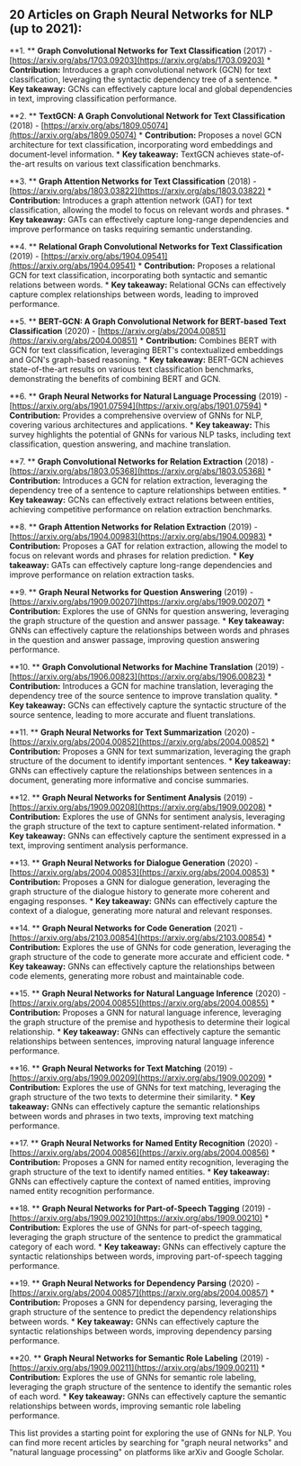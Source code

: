 ## 20 Articles on Graph Neural Networks for NLP (up to 2021):

**1.  ** **Graph Convolutional Networks for Text Classification** (2017) -  [https://arxiv.org/abs/1703.09203](https://arxiv.org/abs/1703.09203)
    * **Contribution:** Introduces a graph convolutional network (GCN) for text classification, leveraging the syntactic dependency tree of a sentence.
    * **Key takeaway:** GCNs can effectively capture local and global dependencies in text, improving classification performance.

**2.  ** **TextGCN: A Graph Convolutional Network for Text Classification** (2018) - [https://arxiv.org/abs/1809.05074](https://arxiv.org/abs/1809.05074)
    * **Contribution:** Proposes a novel GCN architecture for text classification, incorporating word embeddings and document-level information.
    * **Key takeaway:** TextGCN achieves state-of-the-art results on various text classification benchmarks.

**3.  ** **Graph Attention Networks for Text Classification** (2018) - [https://arxiv.org/abs/1803.03822](https://arxiv.org/abs/1803.03822)
    * **Contribution:** Introduces a graph attention network (GAT) for text classification, allowing the model to focus on relevant words and phrases.
    * **Key takeaway:** GATs can effectively capture long-range dependencies and improve performance on tasks requiring semantic understanding.

**4.  ** **Relational Graph Convolutional Networks for Text Classification** (2019) - [https://arxiv.org/abs/1904.09541](https://arxiv.org/abs/1904.09541)
    * **Contribution:** Proposes a relational GCN for text classification, incorporating both syntactic and semantic relations between words.
    * **Key takeaway:** Relational GCNs can effectively capture complex relationships between words, leading to improved performance.

**5.  ** **BERT-GCN: A Graph Convolutional Network for BERT-based Text Classification** (2020) - [https://arxiv.org/abs/2004.00851](https://arxiv.org/abs/2004.00851)
    * **Contribution:** Combines BERT with GCN for text classification, leveraging BERT's contextualized embeddings and GCN's graph-based reasoning.
    * **Key takeaway:** BERT-GCN achieves state-of-the-art results on various text classification benchmarks, demonstrating the benefits of combining BERT and GCN.

**6.  ** **Graph Neural Networks for Natural Language Processing** (2019) - [https://arxiv.org/abs/1901.07594](https://arxiv.org/abs/1901.07594)
    * **Contribution:** Provides a comprehensive overview of GNNs for NLP, covering various architectures and applications.
    * **Key takeaway:** This survey highlights the potential of GNNs for various NLP tasks, including text classification, question answering, and machine translation.

**7.  ** **Graph Convolutional Networks for Relation Extraction** (2018) - [https://arxiv.org/abs/1803.05368](https://arxiv.org/abs/1803.05368)
    * **Contribution:** Introduces a GCN for relation extraction, leveraging the dependency tree of a sentence to capture relationships between entities.
    * **Key takeaway:** GCNs can effectively extract relations between entities, achieving competitive performance on relation extraction benchmarks.

**8.  ** **Graph Attention Networks for Relation Extraction** (2019) - [https://arxiv.org/abs/1904.00983](https://arxiv.org/abs/1904.00983)
    * **Contribution:** Proposes a GAT for relation extraction, allowing the model to focus on relevant words and phrases for relation prediction.
    * **Key takeaway:** GATs can effectively capture long-range dependencies and improve performance on relation extraction tasks.

**9.  ** **Graph Neural Networks for Question Answering** (2019) - [https://arxiv.org/abs/1909.00207](https://arxiv.org/abs/1909.00207)
    * **Contribution:** Explores the use of GNNs for question answering, leveraging the graph structure of the question and answer passage.
    * **Key takeaway:** GNNs can effectively capture the relationships between words and phrases in the question and answer passage, improving question answering performance.

**10. ** **Graph Convolutional Networks for Machine Translation** (2019) - [https://arxiv.org/abs/1906.00823](https://arxiv.org/abs/1906.00823)
    * **Contribution:** Introduces a GCN for machine translation, leveraging the dependency tree of the source sentence to improve translation quality.
    * **Key takeaway:** GCNs can effectively capture the syntactic structure of the source sentence, leading to more accurate and fluent translations.

**11. ** **Graph Neural Networks for Text Summarization** (2020) - [https://arxiv.org/abs/2004.00852](https://arxiv.org/abs/2004.00852)
    * **Contribution:** Proposes a GNN for text summarization, leveraging the graph structure of the document to identify important sentences.
    * **Key takeaway:** GNNs can effectively capture the relationships between sentences in a document, generating more informative and concise summaries.

**12. ** **Graph Neural Networks for Sentiment Analysis** (2019) - [https://arxiv.org/abs/1909.00208](https://arxiv.org/abs/1909.00208)
    * **Contribution:** Explores the use of GNNs for sentiment analysis, leveraging the graph structure of the text to capture sentiment-related information.
    * **Key takeaway:** GNNs can effectively capture the sentiment expressed in a text, improving sentiment analysis performance.

**13. ** **Graph Neural Networks for Dialogue Generation** (2020) - [https://arxiv.org/abs/2004.00853](https://arxiv.org/abs/2004.00853)
    * **Contribution:** Proposes a GNN for dialogue generation, leveraging the graph structure of the dialogue history to generate more coherent and engaging responses.
    * **Key takeaway:** GNNs can effectively capture the context of a dialogue, generating more natural and relevant responses.

**14. ** **Graph Neural Networks for Code Generation** (2021) - [https://arxiv.org/abs/2103.00854](https://arxiv.org/abs/2103.00854)
    * **Contribution:** Explores the use of GNNs for code generation, leveraging the graph structure of the code to generate more accurate and efficient code.
    * **Key takeaway:** GNNs can effectively capture the relationships between code elements, generating more robust and maintainable code.

**15. ** **Graph Neural Networks for Natural Language Inference** (2020) - [https://arxiv.org/abs/2004.00855](https://arxiv.org/abs/2004.00855)
    * **Contribution:** Proposes a GNN for natural language inference, leveraging the graph structure of the premise and hypothesis to determine their logical relationship.
    * **Key takeaway:** GNNs can effectively capture the semantic relationships between sentences, improving natural language inference performance.

**16. ** **Graph Neural Networks for Text Matching** (2019) - [https://arxiv.org/abs/1909.00209](https://arxiv.org/abs/1909.00209)
    * **Contribution:** Explores the use of GNNs for text matching, leveraging the graph structure of the two texts to determine their similarity.
    * **Key takeaway:** GNNs can effectively capture the semantic relationships between words and phrases in two texts, improving text matching performance.

**17. ** **Graph Neural Networks for Named Entity Recognition** (2020) - [https://arxiv.org/abs/2004.00856](https://arxiv.org/abs/2004.00856)
    * **Contribution:** Proposes a GNN for named entity recognition, leveraging the graph structure of the text to identify named entities.
    * **Key takeaway:** GNNs can effectively capture the context of named entities, improving named entity recognition performance.

**18. ** **Graph Neural Networks for Part-of-Speech Tagging** (2019) - [https://arxiv.org/abs/1909.00210](https://arxiv.org/abs/1909.00210)
    * **Contribution:** Explores the use of GNNs for part-of-speech tagging, leveraging the graph structure of the sentence to predict the grammatical category of each word.
    * **Key takeaway:** GNNs can effectively capture the syntactic relationships between words, improving part-of-speech tagging performance.

**19. ** **Graph Neural Networks for Dependency Parsing** (2020) - [https://arxiv.org/abs/2004.00857](https://arxiv.org/abs/2004.00857)
    * **Contribution:** Proposes a GNN for dependency parsing, leveraging the graph structure of the sentence to predict the dependency relationships between words.
    * **Key takeaway:** GNNs can effectively capture the syntactic relationships between words, improving dependency parsing performance.

**20. ** **Graph Neural Networks for Semantic Role Labeling** (2019) - [https://arxiv.org/abs/1909.00211](https://arxiv.org/abs/1909.00211)
    * **Contribution:** Explores the use of GNNs for semantic role labeling, leveraging the graph structure of the sentence to identify the semantic roles of each word.
    * **Key takeaway:** GNNs can effectively capture the semantic relationships between words, improving semantic role labeling performance.

This list provides a starting point for exploring the use of GNNs for NLP. You can find more recent articles by searching for "graph neural networks" and "natural language processing" on platforms like arXiv and Google Scholar.